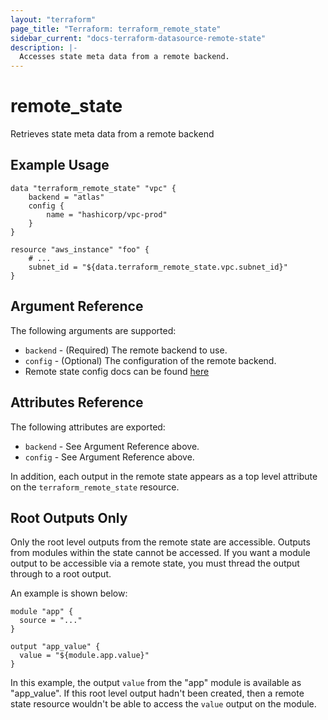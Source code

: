 ```yaml
---
layout: "terraform"
page_title: "Terraform: terraform_remote_state"
sidebar_current: "docs-terraform-datasource-remote-state"
description: |-
  Accesses state meta data from a remote backend.
---
```


# remote\_state

Retrieves state meta data from a remote backend

## Example Usage

```
data "terraform_remote_state" "vpc" {
    backend = "atlas"
    config {
        name = "hashicorp/vpc-prod"
    }
}

resource "aws_instance" "foo" {
    # ...
    subnet_id = "${data.terraform_remote_state.vpc.subnet_id}"
}
```

## Argument Reference

The following arguments are supported:

* `backend` - (Required) The remote backend to use.
* `config` - (Optional) The configuration of the remote backend.
 * Remote state config docs can be found [here](/docs/backends/types/atlas.html)

## Attributes Reference

The following attributes are exported:

* `backend` - See Argument Reference above.
* `config` - See Argument Reference above.

In addition, each output in the remote state appears as a top level attribute
on the `terraform_remote_state` resource.

## Root Outputs Only

Only the root level outputs from the remote state are accessible. Outputs from modules within the state cannot be accessed. If you want a module output to be accessible via a remote state, you must thread the output through to a root output.

An example is shown below:

```
module "app" {
  source = "..."
}

output "app_value" {
  value = "${module.app.value}"
}
```

In this example, the output `value` from the "app" module is available as "app_value". If this root level output hadn't been created, then a remote state resource wouldn't be able to access the `value` output on the module.

